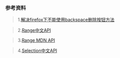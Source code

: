 ### 参考资料
>1.[解决firefox下不能使用backspace删除按钮方法](http://stackoverflow.com/questions/17890568/contenteditable-div-backspace-and-deleting-text-node-problems/18069930#18069930)

>2.[Range中文API](http://www.cnblogs.com/rainman/archive/2011/02/28/1967488.html)

>3.[Range MDN API](https://developer.mozilla.org/zh-CN/docs/Web/API/Range)

>4.[Selection中文API](https://developer.mozilla.org/zh-CN/docs/Web/API/Selection)
